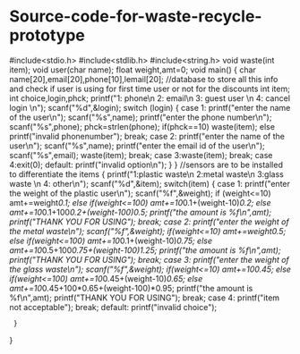 # Source-code-for-waste-recycle-prototype
#include<stdio.h>
#include<stdlib.h>
#include<string.h>
void waste(int item);
void user(char name);
float weight,amt=0;
void main()
 {
   char name[20],email[20],phone[10],lemail[20];
   //database to store all this info and check if user is using for first time user or not for the discounts
   int item;
   int choice,login,phck;
   printf("1: phone\n 2: email\n 3: guest user \n 4: cancel login \n");
   scanf("%d",&login);
   switch (login)
   {
     case 1: printf("enter the name of the user\n");
               scanf("%s",name);
               printf("enter the phone number\n");
               scanf("%s",phone);
               phck=strlen(phone);
               if(phck==10)
                  waste(item);
               else
                  printf("invalid phonenumber");
                break;
     case 2: printf("enter the name of the user\n");
               scanf("%s",name);
               printf("enter the email id of the user\n");
               scanf("%s",email);
               waste(item);
        break;
    case 3:waste(item);
          break;
    case 4:exit(0);
    default: printf("invalid option\n");
  }
}
   //sensors are to be installed to differentiate the items
   {
     printf("1:plastic waste\n 2:metal waste\n 3:glass waste \n 4: other\n");
     scanf("%d",&item);
     switch(item)
     {
     case 1:
                printf("enter the weight of the plastic user\n");
                scanf("%f",&weight);
                if (weight<=10)
                  amt+=weight*0.1;
                else if(weight<=100)
                  amt+=10*0.1+(weight-10)*0.2;
                else
                  amt+=10*0.1+100*0.2+(weight-100)*0.5;
                printf("the amount is %f\n",amt);
                  printf("THANK YOU FOR USING");
                break;
    case 2:
                printf("enter the weight of the metal waste\n");
                scanf("%f",&weight);
                if(weight<=10)
                  amt+=weight*0.5;
                else if(weight<=100)
                  amt+=10*0.1+(weight-10)*0.75;
                else
                  amt+=10*0.5+100*0.75+(weight-100)*1.25;
                printf("the amount is %f\n",amt);
                  printf("THANK YOU FOR USING");
                break;
    case 3:
                printf("enter the weight of the glass waste\n");
                scanf("%f",&weight);
                if(weight<=10)
                  amt+=10*0.45;
                else if(weight<=100)
                  amt+=10*0.45+(weight-10)*0.65;
                  else
                  amt+=10*0.45+100*0.65+(weight-100)*0.95;
                  printf("the amount is %f\n",amt);
                  printf("THANK YOU FOR USING");
                  break;
    case 4:
                printf("item not acceptable");
                break;
    default:
                printf("invalid choice");

     }
  }
